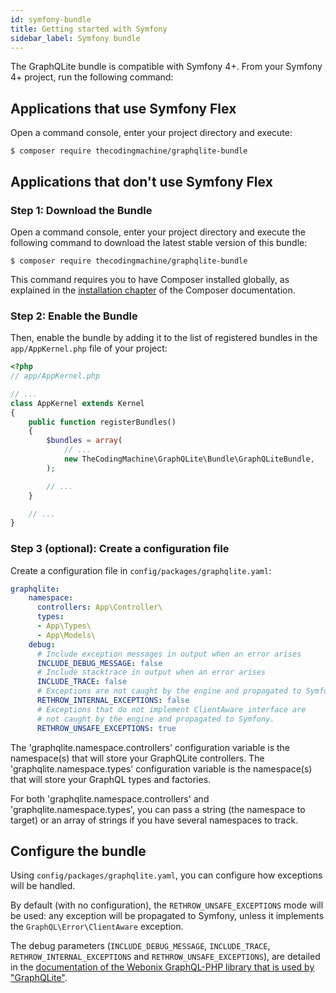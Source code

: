 ```yaml
---
id: symfony-bundle
title: Getting started with Symfony
sidebar_label: Symfony bundle
---
```


The GraphQLite bundle is compatible with Symfony 4+.
From your Symfony 4+ project, run the following command:

Applications that use Symfony Flex
----------------------------------

Open a command console, enter your project directory and execute:

```console
$ composer require thecodingmachine/graphqlite-bundle
```

Applications that don't use Symfony Flex
----------------------------------------

### Step 1: Download the Bundle

Open a command console, enter your project directory and execute the
following command to download the latest stable version of this bundle:

```console
$ composer require thecodingmachine/graphqlite-bundle
```

This command requires you to have Composer installed globally, as explained
in the [installation chapter](https://getcomposer.org/doc/00-intro.md)
of the Composer documentation.

### Step 2: Enable the Bundle

Then, enable the bundle by adding it to the list of registered bundles
in the `app/AppKernel.php` file of your project:

```php
<?php
// app/AppKernel.php

// ...
class AppKernel extends Kernel
{
    public function registerBundles()
    {
        $bundles = array(
            // ...
            new TheCodingMachine\GraphQLite\Bundle\GraphQLiteBundle,
        );

        // ...
    }

    // ...
}
```

### Step 3 (optional): Create a configuration file

Create a configuration file in `config/packages/graphqlite.yaml`:

```yaml
graphqlite:
    namespace:
      controllers: App\Controller\
      types: 
      - App\Types\
      - App\Models\
    debug:
      # Include exception messages in output when an error arises
      INCLUDE_DEBUG_MESSAGE: false
      # Include stacktrace in output when an error arises
      INCLUDE_TRACE: false
      # Exceptions are not caught by the engine and propagated to Symfony
      RETHROW_INTERNAL_EXCEPTIONS: false
      # Exceptions that do not implement ClientAware interface are 
      # not caught by the engine and propagated to Symfony.
      RETHROW_UNSAFE_EXCEPTIONS: true
```

The 'graphqlite.namespace.controllers' configuration variable is the namespace(s) that will store your GraphQLite controllers.
The 'graphqlite.namespace.types' configuration variable is the namespace(s) that will store your GraphQL types and factories.

For both 'graphqlite.namespace.controllers' and 'graphqlite.namespace.types', you can pass a string (the namespace to target)
or an array of strings if you have several namespaces to track.

## Configure the bundle

Using `config/packages/graphqlite.yaml`, you can configure how exceptions will be handled.

By default (with no configuration), the `RETHROW_UNSAFE_EXCEPTIONS` mode will be used: any exception will be propagated
to Symfony, unless it implements the `GraphQL\Error\ClientAware` exception.

The debug parameters (`INCLUDE_DEBUG_MESSAGE`, `INCLUDE_TRACE`, `RETHROW_INTERNAL_EXCEPTIONS` and `RETHROW_UNSAFE_EXCEPTIONS`),
are detailed in the [documentation of the Webonix GraphQL-PHP library that is used by "GraphQLite"](https://webonyx.github.io/graphql-php/error-handling/).
